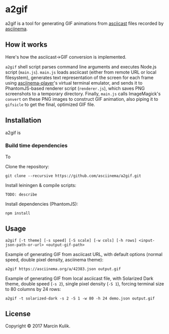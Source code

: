 # a2gif

a2gif is a tool for generating GIF animations from
[asciicast](https://github.com/asciinema/asciinema/blob/master/doc/asciicast-v1.md) files
recorded by [asciinema](https://github.com/asciinema/asciinema).

## How it works

Here's how the asciicast->GIF conversion is implemented.

`a2gif` shell script parses command line arguments and executes Node.js script
(`main.js`). `main.js` loads asciicast (either from remote URL or local
filesystem), generates text representation of the screen for each frame
using [asciinema-player](https://github.com/asciinema/asciinema-player)'s
virtual terminal emulator, and sends it to PhantomJS-based renderer script
(`renderer.js`), which saves PNG screenshots to a temporary directory. Finally,
`main.js` calls ImageMagick's `convert` on these PNG images to construct GIF
animation, also piping it to `gifsicle` to get the final, optimized GIF file.

## Installation

a2gif is 

### Build time dependencies

To 

Clone the repository:

    git clone --recursive https://github.com/asciinema/a2gif.git

Install leiningen & compile scripts:

    TODO: describe

Install dependencies (PhantomJS):

    npm install

## Usage

    a2gif [-t theme] [-s speed] [-S scale] [-w cols] [-h rows] <input-json-path-or-url> <output-gif-path>

Example of generating GIF from asciicast URL, with default options (normal
speed, double pixel density, asciinema theme):

    a2gif https://asciinema.org/a/42383.json output.gif

Example of generating GIF from local asciicast file, with Solarized Dark theme,
double speed (`-s 2`), single pixel density (`-S 1`), forcing terminal size to
80 columns by 24 rows:

    a2gif -t solarized-dark -s 2 -S 1 -w 80 -h 24 demo.json output.gif

## License

Copyright &copy; 2017 Marcin Kulik.
